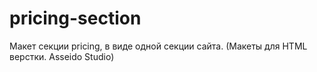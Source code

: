 # pricing-section
Макет секции pricing, в виде одной секции сайта. (Макеты для HTML верстки. Asseido Studio)
